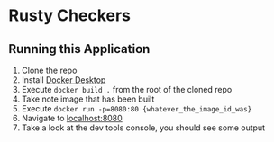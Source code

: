 # Rusty Checkers

## Running this Application

1. Clone the repo
2. Install [Docker Desktop](https://www.docker.com/products/docker-desktop)
3. Execute `docker build .` from the root of the cloned repo
4. Take note image that has been built
5. Execute `docker run -p=8080:80 {whatever_the_image_id_was}`
6. Navigate to [localhost:8080](http://localhost:8080)
7. Take a look at the dev tools console, you should see some output